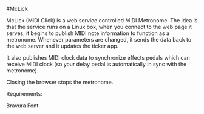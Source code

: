 #McLick

McLick (MIDI Click) is a web service controlled MIDI Metronome. 
The idea is that the service runs on a Linux box, when you connect to the web page it serves, 
it begins to publish MIDI note information to function as a metronome. Whenever parameters are
changed, it sends the data back to the web server and it updates the ticker app.

It also publishes MIDI clock data to synchronize effects pedals which can receive MIDI clock
(so your delay pedal is automatically in sync with the metronome).

Closing the browser stops the metronome.

Requirements:

Bravura Font


